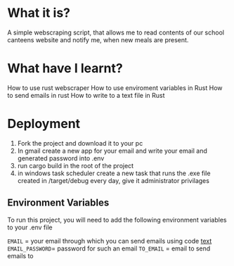 # What it is?
A simple webscraping script, that allows me to read contents of our school
canteens website and notify me, when new meals are present.

# What have I learnt?
How to use rust webscraper
How to use enviroment variables in Rust
How to send emails in rust
How to write to a text file in Rust

# Deployment
1. Fork the project and download it to your pc
2. In gmail create a new app for your email and write your email and 
generated password into .env
3. run cargo build in the root of the project
4. in windows task scheduler create a new task that runs the .exe file created in /target/debug every day, give it administrator privilages

## Environment Variables

To run this project, you will need to add the following environment variables to your .env file

`EMAIL` = your email through which you can send emails using code [text](https://www.youtube.com/watch?v=JRCJ6RtE3xU&t=599s&ab_channel=CoreySchafer)
`EMAIL_PASSWORD`= password for such an email
`TO_EMAIL` = email to send emails to 